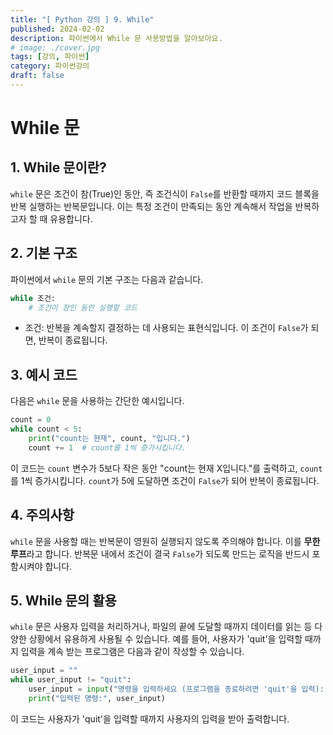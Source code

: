 ```yaml
---
title: "[ Python 강의 ] 9. While"
published: 2024-02-02
description: 파이썬에서 While 문 사용방법을 알아보아요.
# image: ./cover.jpg
tags: [강의, 파이썬]
category: 파이썬강의
draft: false
---
```


# While 문

## 1. While 문이란?

`while` 문은 조건이 참(True)인 동안, 즉 조건식이 `False`를 반환할 때까지 코드 블록을 반복 실행하는 반복문입니다. 이는 특정 조건이 만족되는 동안 계속해서 작업을 반복하고자 할 때 유용합니다.

## 2. 기본 구조

파이썬에서 `while` 문의 기본 구조는 다음과 같습니다.

```python
while 조건:
    # 조건이 참인 동안 실행할 코드
```

- 조건: 반복을 계속할지 결정하는 데 사용되는 표현식입니다. 이 조건이 `False`가 되면, 반복이 종료됩니다.

## 3. 예시 코드

다음은 `while` 문을 사용하는 간단한 예시입니다.

```python
count = 0
while count < 5:
    print("count는 현재", count, "입니다.")
    count += 1  # count를 1씩 증가시킵니다.
```

이 코드는 `count` 변수가 5보다 작은 동안 "count는 현재 X입니다."를 출력하고, `count`를 1씩 증가시킵니다. `count`가 5에 도달하면 조건이 `False`가 되어 반복이 종료됩니다.

## 4. 주의사항

`while` 문을 사용할 때는 반복문이 영원히 실행되지 않도록 주의해야 합니다. 이를 **무한 루프**라고 합니다. 반복문 내에서 조건이 결국 `False`가 되도록 만드는 로직을 반드시 포함시켜야 합니다.

## 5. While 문의 활용

`while` 문은 사용자 입력을 처리하거나, 파일의 끝에 도달할 때까지 데이터를 읽는 등 다양한 상황에서 유용하게 사용될 수 있습니다. 예를 들어, 사용자가 'quit'을 입력할 때까지 입력을 계속 받는 프로그램은 다음과 같이 작성할 수 있습니다.

```python
user_input = ""
while user_input != "quit":
    user_input = input("명령을 입력하세요 (프로그램을 종료하려면 'quit'을 입력): ")
    print("입력된 명령:", user_input)
```

이 코드는 사용자가 'quit'을 입력할 때까지 사용자의 입력을 받아 출력합니다.
